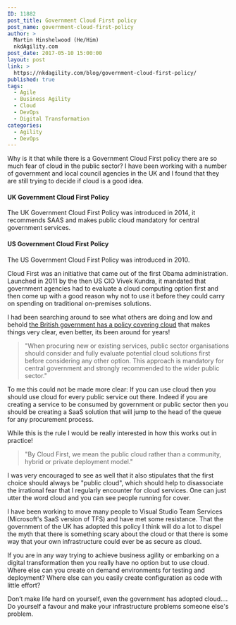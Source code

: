 ```yaml
---
ID: 11882
post_title: Government Cloud First policy
post_name: government-cloud-first-policy
author: >
  Martin Hinshelwood (He/Him)
  nkdAgility.com
post_date: 2017-05-10 15:00:00
layout: post
link: >
  https://nkdagility.com/blog/government-cloud-first-policy/
published: true
tags:
  - Agile
  - Business Agility
  - Cloud
  - DevOps
  - Digital Transformation
categories:
  - Agility
  - DevOps
---
```

<p>Why is it that while there is a Government Cloud First policy there are so much fear of cloud in the public sector? I have been working with a number of government and local council agencies in the UK and I found that they are still trying to decide if cloud is a good idea.</p>
<div id="callout-helper-context-color-accessibility" class="bs-callout bs-callout-info">
<h4>UK Government Cloud First Policy</h4>
<p>The UK Government Cloud First Policy was introduced in 2014, it recommends SAAS and makes public cloud mandatory for central government services.</p>
</div>
<div id="callout-helper-context-color-accessibility" class="bs-callout bs-callout-info">
<h4>US Government Cloud First Policy</h4>
<p>The US Government Cloud First Policy was introduced in 2010.</p>
<p>Cloud First was an initiative that came out of the first Obama administration. Launched in 2011 by the then US CIO Vivek Kundra, it mandated that government agencies had to evaluate a cloud computing option first and then come up with a good reason why not to use it before they could carry on spending on traditional on-premises solutions.</p>
</div>
<p>I had been searching around to see what others are doing and low and behold <a href="https://www.gov.uk/guidance/government-cloud-first-policy">the British government has a policy covering cloud</a> that makes things very clear, even better, its been around for years!</p>
<blockquote>
<p>"When procuring new or existing services, public sector organisations should consider and fully evaluate potential cloud solutions first before considering any other option. This approach is mandatory for central government and strongly recommended to the wider public sector."</p>
</blockquote>
<p>To me this could not be made more clear: If you can use cloud then you should use cloud for every public service out there. Indeed if you are creating a service to be consumed by government or public sector then you should be creating a SaaS solution that will jump to the head of the queue for any procurement process.</p>
<p>While this is the rule I would be really interested in how this works out in practice!</p>
<blockquote>
<p>"By Cloud First, we mean the public cloud rather than a community, hybrid or private deployment model."</p>
</blockquote>
<p>I was very encouraged to see as well that it also stipulates that the first choice should always be "public cloud", which should help to disassociate the irrational fear that I regularly encounter for cloud services. One can just utter the word cloud and you can see people running for cover.</p>
<p>I have been working to move many people to Visual Studio Team Services (Microsoft's SaaS version of TFS) and have met some resistance. That the government of the UK has adopted this policy I think will do a lot to dispel the myth that there is something scary about the cloud or that there is some way that your own infrastructure could ever be as secure as cloud.</p>
<p>If you are in any way trying to achieve business agility or embarking on a digital transformation then you really have no option but to use cloud. Where else can you create on demand environments for testing and deployment? Where else can you easily create configuration as code with little effort?</p>
<p>Don’t make life hard on yourself, even the government has adopted cloud…. Do yourself a favour and make your infrastructure problems someone else's problem.</p>